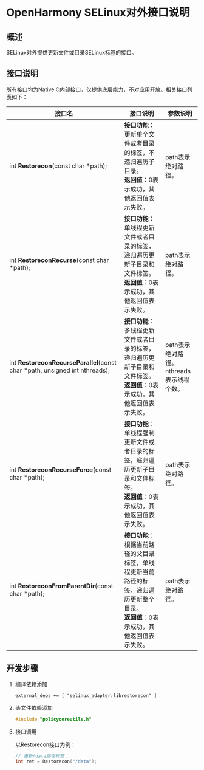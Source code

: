 # OpenHarmony SELinux对外接口说明

## 概述

SELinux对外提供更新文件或目录SELinux标签的接口。

## 接口说明

所有接口均为Native C内部接口，仅提供底层能力，不对应用开放。相关接口列表如下：

| 接口名 | 接口说明 | 参数说明 |
| --------- | ---------- | ---------- |
| int **Restorecon**(const char *path); | **接口功能**：更新单个文件或者目录的标签，不递归遍历子目录。<br/>**返回值**：0表示成功，其他返回值表示失败。 | path表示绝对路径。 |
| int **RestoreconRecurse**(const char *path); | **接口功能**：单线程更新文件或者目录的标签，递归遍历更新子目录和文件标签。<br/>**返回值**：0表示成功，其他返回值表示失败。 | path表示绝对路径。 |
| int **RestoreconRecurseParallel**(const char *path, unsigned int nthreads); | **接口功能**：多线程更新文件或者目录的标签，递归遍历更新子目录和文件标签。<br/>**返回值**：0表示成功，其他返回值表示失败。 | path表示绝对路径。<br/>nthreads表示线程个数。 |
| int **RestoreconRecurseForce**(const char *path); | **接口功能**：单线程强制更新文件或者目录的标签，递归遍历更新子目录和文件标签。<br/>**返回值**：0表示成功，其他返回值表示失败。 | path表示绝对路径。 |
| int **RestoreconFromParentDir**(const char *path); | **接口功能**：根据当前路径的父目录标签，单线程更新当前路径的标签，递归遍历更新整个目录。<br/>**返回值**：0表示成功，其他返回值表示失败。 | path表示绝对路径。 |

## 开发步骤

1. 编译依赖添加

    ```text
    external_deps += [ "selinux_adapter:librestorecon" ]
    ```

2. 头文件依赖添加

    ```cpp
    #include "policycoreutils.h"
    ```

3. 接口调用

    以Restorecon接口为例：
    ```cpp
    // 更新/data路径标签：
    int ret = Restorecon("/data");
    ```
